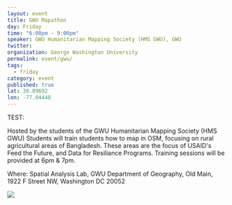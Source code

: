 ```yaml
---
layout: event
title: GWU Mapathon
day: Friday
time: "6:00pm - 9:00pm"
speaker: GWU Humanitarian Mapping Society (HMS GWU), GWU
twitter: 
organization: George Washington University
permalink: event/gwu/
tags: 
  - friday
category: event
published: true
lat: 38.89692
lon: -77.04448
---
```


TEST:

Hosted by the students of the GWU Humanitarian Mapping Society (HMS GWU)
Students will train students how to map in OSM, focusing on rural agricultural areas of Bangladesh. These areas are the focus of USAID's Feed the Future, and Data for Resiliance Programs. Training sessions will be provided at 6pm & 7pm. 

Where: Spatial Analysis Lab, GWU Department of Geography, Old Main, 1922 F Street NW, Washington DC 20052

<img src="{{site.baseurl}}/img/gwu-poster.jpg" />
